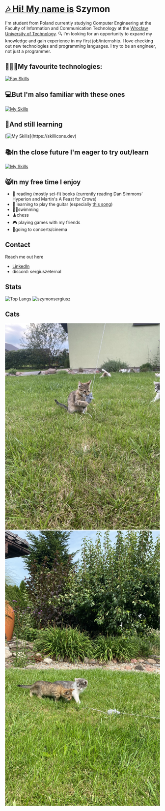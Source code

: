 # [🎶 Hi! My name is](https://youtu.be/SFH4tWd644g?si=ZF1PID2_eP7HnX6D) Szymon
I'm student from Poland currently studying Computer Engineering at the Faculty of Information and Communication Technology at the [Wrocław University of Technology](https://pwr.edu.pl/en/).
🔍 I'm looking for an opportunity to expand my knowledge and gain experience in my first job/internship.
I love checking out new technologies and programming languages. I try to be an engineer, not just a programmer.
## 🧑🏻‍💻My favourite technologies:
[![Fav Skills](https://skillicons.dev/icons?i=kotlin,python,vuejs,svelte,postgresql,linux,apple,github,postman)](https://skillicons.dev)
## 💻But I'm also familiar with these ones
[![My Skills](https://skillicons.dev/icons?i=js,html,css,java,cpp,cs,mysql,androidstudio,windows)](https://skillicons.dev)
## 🧠And still learning
[![My Skills](https://skillicons.dev/icons?i=rust,swift,)](https://skillicons.dev)
## 📚In the close future I'm eager to try out/learn
[![My Skills](https://skillicons.dev/icons?i=elixir,zig,nim)](https://skillicons.dev)
## 😸In my free time I enjoy
- 📖 reading (mostly sci-fi) books (currently reading Dan Simmons' Hyperion and Martin's A Feast for Crows)
- 🎸 learning to play the guitar (especially [this song](https://youtu.be/A2n2IpD00nA?si=2wR0toYq-jv1HE24))
- 🏊🏻swimming
- ♟️chess
- 🎮 playing games with my friends
- 🎼going to concerts/cinema
## Contact
Reach me out here
-  [LinkedIn](https://www.linkedin.com/in/szymonkluska/)
-  discord: sergiuszeternal
## Stats
![Top Langs](https://github-readme-stats.vercel.app/api/top-langs/?username=szymonsergiusz&hide_progress=true)
![szymonsergiusz](https://komarev.com/ghpvc/?username=szymonsergiusz&label=Profile%20views&color=0e75b6&style=flat)
## Cats
![](https://github.com/SzymonSergiusz/SzymonSergiusz/blob/main/cats3.jpeg?raw=true)
![](https://github.com/SzymonSergiusz/SzymonSergiusz/blob/main/cats4.JPG?raw=true)
